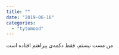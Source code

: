 ```yaml
---
title: ""
date: "2019-06-16"
categories: 
  - "tytomood"
---
```


‌‏من مست نیستم، فقط دکمه‌ی پیراهنم افتاده‌ است
